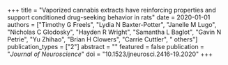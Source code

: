 +++
title = "Vaporized cannabis extracts have reinforcing properties and support conditioned drug-seeking behavior in rats"
date = 2020-01-01
authors = ["Timothy G Freels", "Lydia N Baxter-Potter", "Janelle M Lugo", "Nicholas C Glodosky", "Hayden R Wright", "Samantha L Baglot", "Gavin N Petrie", "Yu Zhihao", "Brian H Clowers", "Carrie Cuttler", " others"]
publication_types = ["2"]
abstract = ""
featured = false
publication = "*Journal of Neuroscience*"
doi = "10.1523/jneurosci.2416-19.2020"
+++

